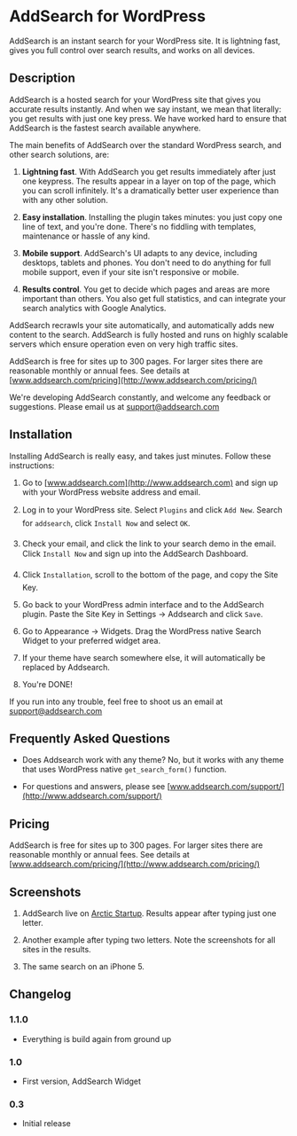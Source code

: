 # AddSearch for WordPress

AddSearch is an instant search for your WordPress site. It is lightning fast, gives you full control over search results, and works on all devices.

## Description

AddSearch is a hosted search for your WordPress site that gives you accurate results instantly. And when we say instant, we mean that literally: you get results with just one key press. We have worked hard to ensure that AddSearch is the fastest search available anywhere.

The main benefits of AddSearch over the standard WordPress search, and other search solutions, are:

1. **Lightning fast**. With AddSearch you get results immediately after just one keypress. The results appear in a layer on top of the page, which you can scroll infinitely. It's a dramatically better user experience than with any other solution.

2. **Easy installation**. Installing the plugin takes minutes: you just copy one line of text, and you're done. There's no fiddling with templates, maintenance or hassle of any kind. 

3. **Mobile support**. AddSearch's UI adapts to any device, including desktops, tablets and phones. You don't need to do anything for full mobile support, even if your site isn't responsive or mobile.

4. **Results control**. You get to decide which pages and areas are more important than others. You also get full statistics, and can integrate your search analytics with Google Analytics.

AddSearch recrawls your site automatically, and automatically adds new content to the search. AddSearch is fully hosted and runs on highly scalable servers which ensure operation even on very high traffic sites.

AddSearch is free for sites up to 300 pages. For larger sites there are reasonable monthly or annual fees. See details at [www.addsearch.com/pricing](http://www.addsearch.com/pricing/)

We're developing AddSearch constantly, and welcome any feedback or suggestions. Please email us at [support@addsearch.com](mailto:support@addsearch.com)

## Installation

Installing AddSearch is really easy, and takes just minutes. Follow these instructions:

1. Go to [www.addsearch.com](http://www.addsearch.com) and sign up with your WordPress website address and email.

2. Log in to your WordPress site. Select `Plugins` and click `Add New`. Search for `addsearch`, click `Install Now` and select `OK`.

3. Check your email, and click the link to your search demo in the email. Click `Install Now` and sign up into the AddSearch Dashboard.

4. Click `Installation`, scroll to the bottom of the page, and copy the Site Key.

5. Go back to your WordPress admin interface and to the AddSearch plugin. Paste the Site Key in Settings &rarr; Addsearch and click `Save`.

6. Go to Appearance &rarr; Widgets. Drag the WordPress native Search Widget to your preferred widget area.

7. If your theme have search somewhere else, it will automatically be replaced by Addsearch.

8. You're DONE!

If you run into any trouble, feel free to shoot us an email at [support@addsearch.com](mailto:support@addsearch.com)

## Frequently Asked Questions

* Does Addsearch work with any theme? No, but it works with any theme that uses WordPress native <code>get_search_form()</code> function.

* For questions and answers, please see [www.addsearch.com/support/](http://www.addsearch.com/support/)

## Pricing

AddSearch is free for sites up to 300 pages. For larger sites there are reasonable monthly or annual fees. See details at [www.addsearch.com/pricing/](http://www.addsearch.com/pricing/)

## Screenshots

1. AddSearch live on [Arctic Startup](http://www.arcticstartup.com). Results appear after typing just one letter.

2. Another example after typing two letters. Note the screenshots for all sites in the results.

3. The same search on an iPhone 5.

## Changelog

### 1.1.0
* Everything is build again from ground up

### 1.0
* First version, AddSearch Widget

### 0.3
* Initial release
